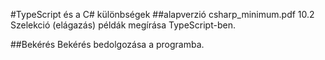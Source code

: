 #TypeScript és a C# különbségek
##alapverzió
csharp_minimum.pdf 10.2 Szelekció (elágazás) példák megírása TypeScript-ben.

##Bekérés
Bekérés bedolgozása a programba.